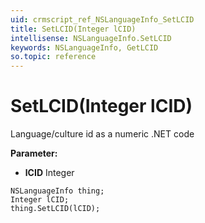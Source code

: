 ```yaml
---
uid: crmscript_ref_NSLanguageInfo_SetLCID
title: SetLCID(Integer lCID)
intellisense: NSLanguageInfo.SetLCID
keywords: NSLanguageInfo, GetLCID
so.topic: reference
---
```


# SetLCID(Integer lCID)

Language/culture id as a numeric .NET code

**Parameter:** 
 - **lCID** Integer

```crmscript
NSLanguageInfo thing;
Integer lCID;
thing.SetLCID(lCID);
```

